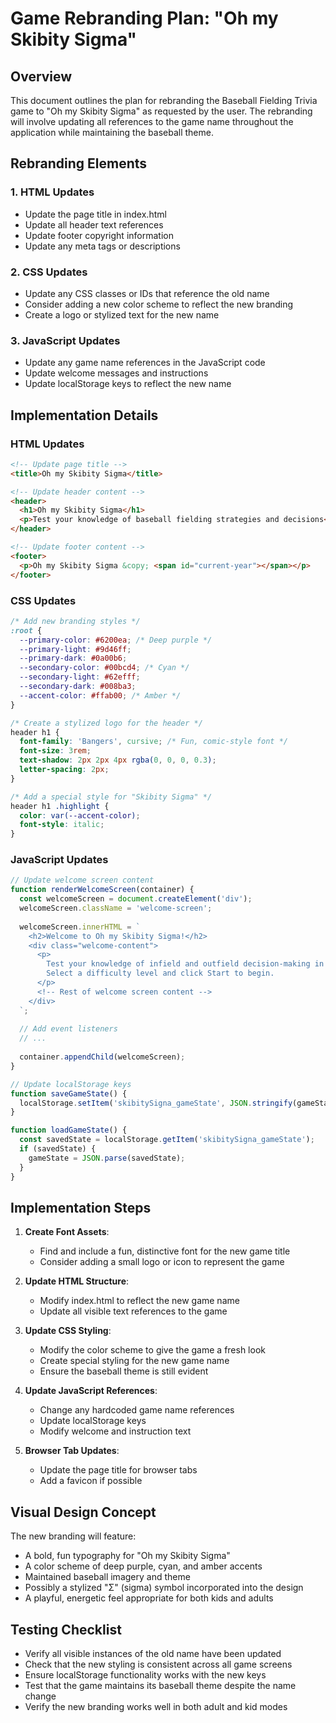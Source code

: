 # Game Rebranding Plan: "Oh my Skibity Sigma"

## Overview
This document outlines the plan for rebranding the Baseball Fielding Trivia game to "Oh my Skibity Sigma" as requested by the user. The rebranding will involve updating all references to the game name throughout the application while maintaining the baseball theme.

## Rebranding Elements

### 1. HTML Updates
- Update the page title in index.html
- Update all header text references
- Update footer copyright information
- Update any meta tags or descriptions

### 2. CSS Updates
- Update any CSS classes or IDs that reference the old name
- Consider adding a new color scheme to reflect the new branding
- Create a logo or stylized text for the new name

### 3. JavaScript Updates
- Update any game name references in the JavaScript code
- Update welcome messages and instructions
- Update localStorage keys to reflect the new name

## Implementation Details

### HTML Updates
```html
<!-- Update page title -->
<title>Oh my Skibity Sigma</title>

<!-- Update header content -->
<header>
  <h1>Oh my Skibity Sigma</h1>
  <p>Test your knowledge of baseball fielding strategies and decisions</p>
</header>

<!-- Update footer content -->
<footer>
  <p>Oh my Skibity Sigma &copy; <span id="current-year"></span></p>
</footer>
```

### CSS Updates
```css
/* Add new branding styles */
:root {
  --primary-color: #6200ea; /* Deep purple */
  --primary-light: #9d46ff;
  --primary-dark: #0a00b6;
  --secondary-color: #00bcd4; /* Cyan */
  --secondary-light: #62efff;
  --secondary-dark: #008ba3;
  --accent-color: #ffab00; /* Amber */
}

/* Create a stylized logo for the header */
header h1 {
  font-family: 'Bangers', cursive; /* Fun, comic-style font */
  font-size: 3rem;
  text-shadow: 2px 2px 4px rgba(0, 0, 0, 0.3);
  letter-spacing: 2px;
}

/* Add a special style for "Skibity Sigma" */
header h1 .highlight {
  color: var(--accent-color);
  font-style: italic;
}
```

### JavaScript Updates
```javascript
// Update welcome screen content
function renderWelcomeScreen(container) {
  const welcomeScreen = document.createElement('div');
  welcomeScreen.className = 'welcome-screen';
  
  welcomeScreen.innerHTML = `
    <h2>Welcome to Oh my Skibity Sigma!</h2>
    <div class="welcome-content">
      <p>
        Test your knowledge of infield and outfield decision-making in various baseball scenarios.
        Select a difficulty level and click Start to begin.
      </p>
      <!-- Rest of welcome screen content -->
    </div>
  `;
  
  // Add event listeners
  // ...
  
  container.appendChild(welcomeScreen);
}

// Update localStorage keys
function saveGameState() {
  localStorage.setItem('skibitySigna_gameState', JSON.stringify(gameState));
}

function loadGameState() {
  const savedState = localStorage.getItem('skibitySigna_gameState');
  if (savedState) {
    gameState = JSON.parse(savedState);
  }
}
```

## Implementation Steps

1. **Create Font Assets**:
   - Find and include a fun, distinctive font for the new game title
   - Consider adding a small logo or icon to represent the game

2. **Update HTML Structure**:
   - Modify index.html to reflect the new game name
   - Update all visible text references to the game

3. **Update CSS Styling**:
   - Modify the color scheme to give the game a fresh look
   - Create special styling for the new game name
   - Ensure the baseball theme is still evident

4. **Update JavaScript References**:
   - Change any hardcoded game name references
   - Update localStorage keys
   - Modify welcome and instruction text

5. **Browser Tab Updates**:
   - Update the page title for browser tabs
   - Add a favicon if possible

## Visual Design Concept

The new branding will feature:
- A bold, fun typography for "Oh my Skibity Sigma"
- A color scheme of deep purple, cyan, and amber accents
- Maintained baseball imagery and theme
- Possibly a stylized "Σ" (sigma) symbol incorporated into the design
- A playful, energetic feel appropriate for both kids and adults

## Testing Checklist

- Verify all visible instances of the old name have been updated
- Check that the new styling is consistent across all game screens
- Ensure localStorage functionality works with the new keys
- Test that the game maintains its baseball theme despite the name change
- Verify the new branding works well in both adult and kid modes
